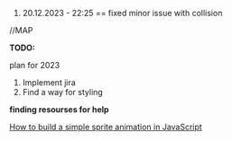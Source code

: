1. 20.12.2023 - 22:25 == fixed minor issue with collision

//MAP

**TODO:**

plan for 2023

1. Implement jira
2. Find a way for styling

**finding resourses for help**

<a href ="https://medium.com/dailyjs/how-to-build-a-simple-sprite-animation-in-javascript-b764644244aa">How to build a simple sprite animation in JavaScript</a>
